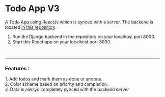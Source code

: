 # Todo App V3

A Todo App using ReactJs which is synced with a server. The backend is located <a href="https://github.com/PratikGarai/Fun-Backend">in this repository</a>.<br>
1. Run the Django backend in the repository on your localhost port 8000.<br>
2. Start this React app on your localhost port 3000.<br>

<br><hr>
<h3> Features : </h3>
1. Add todos and mark them as done or undone.<br>
2. Color scheme based on priority and completion.<br>
3. Data is always completely synced with the backend server.<br>